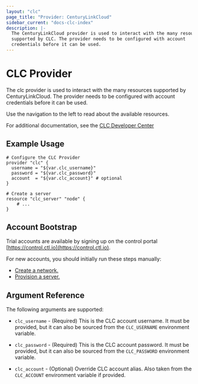 ```yaml
---
layout: "clc"
page_title: "Provider: CenturyLinkCloud"
sidebar_current: "docs-clc-index"
description: |-
  The CenturyLinkCloud provider is used to interact with the many resources
  supported by CLC. The provider needs to be configured with account
  credentials before it can be used.
---
```


# CLC Provider

The clc provider is used to interact with the many resources supported
by CenturyLinkCloud. The provider needs to be configured with account
credentials before it can be used.

Use the navigation to the left to read about the available resources.

For additional documentation, see the [CLC Developer Center](https://www.ctl.io/developers/)

## Example Usage

```
# Configure the CLC Provider
provider "clc" {
  username = "${var.clc_username}"
  password = "${var.clc_password}"
  account  = "${var.clc_account}" # optional
}

# Create a server
resource "clc_server" "node" {
    # ...
}
```


## Account Bootstrap

Trial accounts are available by signing up on the control portal [https://control.ctl.io](https://control.ctl.io).

For new accounts, you should initially run these steps manually:

- [Create a network.](https://control.ctl.io/Network/network)
- [Provision a server.](https://control.ctl.io/create)


## Argument Reference

The following arguments are supported:

* `clc_username` - (Required) This is the CLC account username. It must be provided, but
  it can also be sourced from the `CLC_USERNAME` environment variable.
  
* `clc_password` - (Required) This is the CLC account password. It must be provided, but
  it can also be sourced from the `CLC_PASSWORD` environment variable.
  
* `clc_account` - (Optional) Override CLC account alias. Also taken from the `CLC_ACCOUNT`
  environment variable if provided.
